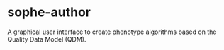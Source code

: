 # sophe-author

A graphical user interface to create phenotype algorithms based on the Quality Data Model (QDM).